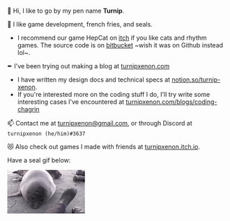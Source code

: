👋 Hi, I like to go by my pen name **Turnip**.

👀 I like game development, french fries, and seals.

- I recommend our game HepCat on [itch](https://just-a-phantom.itch.io/hep-cat) if you like cats and rhythm games. The source code is on [bitbucket](bitbucket.org/egginchicken/hep-cat/src/master/) ~wish it was on Github instead lol~.

✒ I've been trying out making a blog at [turnipxenon.com](https://turnipxenon.com/)
- I have written my design docs and technical specs at [notion.so/turnip-xenon](https://www.notion.so/turnip-xenon/34254dc20f564e3eb1ff8fa107789dfa?v=9a4a186edfbd4df0990a7df620cb55cb).
- If you're interested more on the coding stuff I do, I'll try write some interesting cases I've encountered at [turnipxenon.com/blogs/coding-chagrin](https://turnipxenon.com/blogs/coding-chagrin/)

📫 Contact me at turnipxenon@gmail.com, or through Discord at `turnipxenon (he/him)#3637`

😻 Also check out games I made with friends at [turnipxenon.itch.io](https://turnipxenon.itch.io/).

Have a seal gif below:

<img src="./seal.gif" alt="baby elephant seal farting" height="100">

<!---
TurnipXenon/TurnipXenon is a ✨ special ✨ repository because its `README.md` (this file) appears on your GitHub profile.
You can click the Preview link to take a look at your changes.
--->
